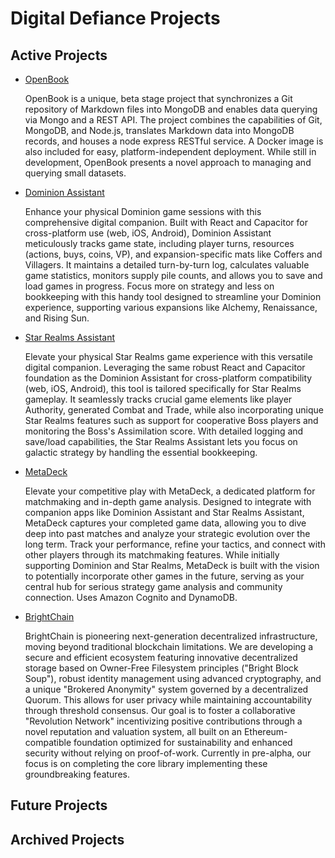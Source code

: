 # Digital Defiance Projects

## Active Projects
- [OpenBook](https://github.com/Digital-Defiance/OpenBook)

  OpenBook is a unique, beta stage project that synchronizes a Git repository of Markdown files into MongoDB and enables data querying via Mongo and a REST API. The project combines the capabilities of Git, MongoDB, and Node.js, translates Markdown data into MongoDB records, and houses a node express RESTful service. A Docker image is also included for easy, platform-independent deployment. While still in development, OpenBook presents a novel approach to managing and querying small datasets.

- [Dominion Assistant](https://github.com/Digital-Defiance/DominionAssistant)

    Enhance your physical Dominion game sessions with this comprehensive digital companion. Built with React and Capacitor for cross-platform use (web, iOS, Android), Dominion Assistant meticulously tracks game state, including player turns, resources (actions, buys, coins, VP), and expansion-specific mats like Coffers and Villagers. It maintains a detailed turn-by-turn log, calculates valuable game statistics, monitors supply pile counts, and allows you to save and load games in progress. Focus more on strategy and less on bookkeeping with this handy tool designed to streamline your Dominion experience, supporting various expansions like Alchemy, Renaissance, and Rising Sun.

- [Star Realms Assistant](https://github.com/Digital-Defiance/StarRealmsAssistant)

  Elevate your physical Star Realms game experience with this versatile digital companion. Leveraging the same robust React and Capacitor foundation as the Dominion Assistant for cross-platform compatibility (web, iOS, Android), this tool is tailored specifically for Star Realms gameplay. It seamlessly tracks crucial game elements like player Authority, generated Combat and Trade, while also incorporating unique Star Realms features such as support for cooperative Boss players and monitoring the Boss's Assimilation score. With detailed logging and save/load capabilities, the Star Realms Assistant lets you focus on galactic strategy by handling the essential bookkeeping.

- [MetaDeck](https://github.com/Digital-Defiance/MetaDeck)

  Elevate your competitive play with MetaDeck, a dedicated platform for matchmaking and in-depth game analysis. Designed to integrate with companion apps like Dominion Assistant and Star Realms Assistant, MetaDeck captures your completed game data, allowing you to dive deep into past matches and analyze your strategic evolution over the long term. Track your performance, refine your tactics, and connect with other players through its matchmaking features. While initially supporting Dominion and Star Realms, MetaDeck is built with the vision to potentially incorporate other games in the future, serving as your central hub for serious strategy game analysis and community connection. Uses Amazon Cognito and DynamoDB.

- [BrightChain](https://github.com/Digital-Defiance/BrightChain)

  BrightChain is pioneering next-generation decentralized infrastructure, moving beyond traditional blockchain limitations. We are developing a secure and efficient ecosystem featuring innovative decentralized storage based on Owner-Free Filesystem principles ("Bright Block Soup"), robust identity management using advanced cryptography, and a unique "Brokered Anonymity" system governed by a decentralized Quorum. This allows for user privacy while maintaining accountability through threshold consensus. Our goal is to foster a collaborative "Revolution Network" incentivizing positive contributions through a novel reputation and valuation system, all built on an Ethereum-compatible foundation optimized for sustainability and enhanced security without relying on proof-of-work. Currently in pre-alpha, our focus is on completing the core library implementing these groundbreaking features.

## Future Projects

## Archived Projects
